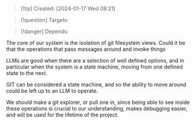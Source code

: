 
>[!tip] Created: [2024-01-17 Wed 08:21]

>[!question] Targets: 

>[!danger] Depends: 

The core of our system is the isolation of git filesystem views.
Could it be that the operations that pass messages around and invoke things

LLMs are good when there are a selection of well defined options, and in particular when the system is a state machine, moving from one defined state to the next.

GIT can be considered a state machine, and so the ability to move around could be left up to an LLM to operate.

We should make a git explorer, or pull one in, since being able to see inside these operations is crucial to our understanding, makes debugging easier, and will be used for the lifetime of the project.
